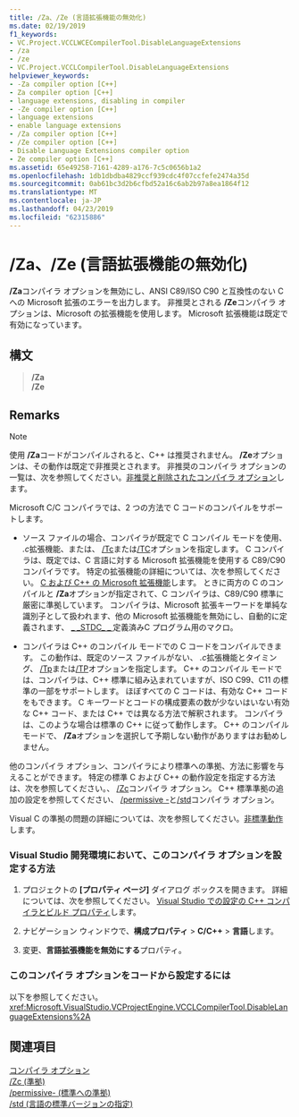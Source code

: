 ```yaml
---
title: /Za、/Ze (言語拡張機能の無効化)
ms.date: 02/19/2019
f1_keywords:
- VC.Project.VCCLWCECompilerTool.DisableLanguageExtensions
- /za
- /ze
- VC.Project.VCCLCompilerTool.DisableLanguageExtensions
helpviewer_keywords:
- -Za compiler option [C++]
- Za compiler option [C++]
- language extensions, disabling in compiler
- -Ze compiler option [C++]
- language extensions
- enable language extensions
- /Za compiler option [C++]
- /Ze compiler option [C++]
- Disable Language Extensions compiler option
- Ze compiler option [C++]
ms.assetid: 65e49258-7161-4289-a176-7c5c0656b1a2
ms.openlocfilehash: 1db1dbdba4829ccf939cdc4f07ccfefe2474a35d
ms.sourcegitcommit: 0ab61bc3d2b6cfbd52a16c6ab2b97a8ea1864f12
ms.translationtype: MT
ms.contentlocale: ja-JP
ms.lasthandoff: 04/23/2019
ms.locfileid: "62315886"
---
```

# <a name="za-ze-disable-language-extensions"></a>/Za、/Ze (言語拡張機能の無効化)

**/Za**コンパイラ オプションを無効にし、ANSI C89/ISO C90 と互換性のない C への Microsoft 拡張のエラーを出力します。 非推奨とされる **/Ze**コンパイラ オプションは、Microsoft の拡張機能を使用します。 Microsoft 拡張機能は既定で有効になっています。

## <a name="syntax"></a>構文

> **/Za**<br/>
> **/Ze**

## <a name="remarks"></a>Remarks

> [!NOTE]
> 使用 **/Za**コードがコンパイルされると、C++ は推奨されません。 **/Ze**オプションは、その動作は既定で非推奨とされます。 非推奨のコンパイラ オプションの一覧は、次を参照してください。[非推奨と削除されたコンパイラ オプション](compiler-options-listed-by-category.md#deprecated-and-removed-compiler-options)します。

Microsoft C/C コンパイラでは、2 つの方法で C コードのコンパイルをサポートします。

- ソース ファイルの場合、コンパイラが既定で C コンパイル モードを使用、 *.c*拡張機能、または、 [/Tc](tc-tp-tc-tp-specify-source-file-type.md)または[/TC](tc-tp-tc-tp-specify-source-file-type.md)オプションを指定します。 C コンパイラは、既定では、C 言語に対する Microsoft 拡張機能を使用する C89/C90 コンパイラです。 特定の拡張機能の詳細については、次を参照してください。 [C および C++ の Microsoft 拡張機能](microsoft-extensions-to-c-and-cpp.md)します。 ときに両方の C のコンパイルと **/Za**オプションが指定されて、C コンパイラは、C89/C90 標準に厳密に準拠しています。 コンパイラは、Microsoft 拡張キーワードを単純な識別子として扱われます、他の Microsoft 拡張機能を無効にし、自動的に定義されます、 [ \_ \_STDC\_ \_ ](../../preprocessor/predefined-macros.md)定義済みC プログラム用のマクロ。

- コンパイラは C++ のコンパイル モードでの C コードをコンパイルできます。 この動作は、既定のソース ファイルがない、 *.c*拡張機能とタイミング、 [/Tp](tc-tp-tc-tp-specify-source-file-type.md)または[/TP](tc-tp-tc-tp-specify-source-file-type.md)オプションを指定します。 C++ のコンパイル モードでは、コンパイラは、C++ 標準に組み込まれていますが、ISO C99、C11 の標準の一部をサポートします。 ほぼすべての C コードは、有効な C++ コードをもできます。 C キーワードとコードの構成要素の数が少ないはいない有効な C++ コード、または C++ では異なる方法で解釈されます。 コンパイラは、このような場合は標準の C++ に従って動作します。 C++ のコンパイル モードで、 **/Za**オプションを選択して予期しない動作がありますはお勧めしません。

他のコンパイラ オプション、コンパイラにより標準への準拠、方法に影響を与えることができます。 特定の標準 C および C++ の動作設定を指定する方法は、次を参照してください。、 [/Zc](zc-conformance.md)コンパイラ オプション。 C++ 標準準拠の追加の設定を参照してください、 [/permissive -](permissive-standards-conformance.md)と[/std](std-specify-language-standard-version.md)コンパイラ オプション。

Visual C の準拠の問題の詳細については、次を参照してください。[非標準動作](../../cpp/nonstandard-behavior.md)します。

### <a name="to-set-this-compiler-option-in-the-visual-studio-development-environment"></a>Visual Studio 開発環境において、このコンパイラ オプションを設定する方法

1. プロジェクトの **[プロパティ ページ]** ダイアログ ボックスを開きます。 詳細については、次を参照してください。 [Visual Studio での設定の C++ コンパイラとビルド プロパティ](../working-with-project-properties.md)します。

1. ナビゲーション ウィンドウで、**構成プロパティ** > **C/C++** > **言語**します。

1. 変更、**言語拡張機能を無効にする**プロパティ。

### <a name="to-set-this-compiler-option-programmatically"></a>このコンパイラ オプションをコードから設定するには

以下を参照してください。<xref:Microsoft.VisualStudio.VCProjectEngine.VCCLCompilerTool.DisableLanguageExtensions%2A>

## <a name="see-also"></a>関連項目

[コンパイラ オプション](compiler-options.md)<br/>
[/Zc (準拠)](zc-conformance.md)<br/>
[/permissive- (標準への準拠)](permissive-standards-conformance.md)<br/>
[/std (言語の標準バージョンの指定)](std-specify-language-standard-version.md)<br/>
